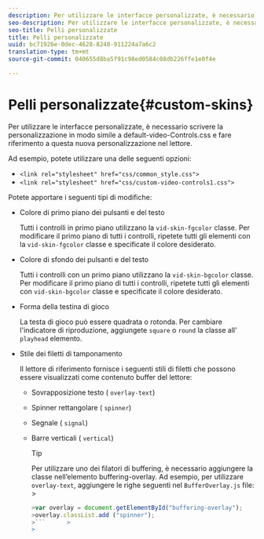 ```yaml
---
description: Per utilizzare le interfacce personalizzate, è necessario scrivere la personalizzazione in modo simile a default-video-Controls.css e fare riferimento a questa nuova personalizzazione nel lettore.
seo-description: Per utilizzare le interfacce personalizzate, è necessario scrivere la personalizzazione in modo simile a default-video-Controls.css e fare riferimento a questa nuova personalizzazione nel lettore.
seo-title: Pelli personalizzate
title: Pelli personalizzate
uuid: bc71926e-0dec-4628-8248-911224a7a6c2
translation-type: tm+mt
source-git-commit: 040655d8ba5f91c98ed0584c08db226ffe1e0f4e

---
```



# Pelli personalizzate{#custom-skins}

Per utilizzare le interfacce personalizzate, è necessario scrivere la personalizzazione in modo simile a default-video-Controls.css e fare riferimento a questa nuova personalizzazione nel lettore.

Ad esempio, potete utilizzare una delle seguenti opzioni:

* `<link rel="stylesheet" href="css/common_style.css">`
* `<link rel="stylesheet" href="css/custom-video-controls1.css">`

Potete apportare i seguenti tipi di modifiche:

* Colore di primo piano dei pulsanti e del testo

   Tutti i controlli in primo piano utilizzano la `vid-skin-fgcolor` classe. Per modificare il primo piano di tutti i controlli, ripetete tutti gli elementi con la `vid-skin-fgcolor` classe e specificate il colore desiderato.
* Colore di sfondo dei pulsanti e del testo

   Tutti i controlli con un primo piano utilizzano la `vid-skin-bgcolor` classe. Per modificare il primo piano di tutti i controlli, ripetete tutti gli elementi con `vid-skin-bgcolor` classe e specificate il colore desiderato.
* Forma della testina di gioco

   La testa di gioco può essere quadrata o rotonda. Per cambiare l&#39;indicatore di riproduzione, aggiungete `square` o `round` la classe all&#39; `playhead` elemento.
* Stile dei filetti di tamponamento

   Il lettore di riferimento fornisce i seguenti stili di filetti che possono essere visualizzati come contenuto buffer del lettore:

   * Sovrapposizione testo ( `overlay-text`)
   * Spinner rettangolare ( `spinner`)
   * Segnale ( `signal`)
   * Barre verticali ( `vertical`)

      >[!TIP]
      >
      >Per utilizzare uno dei filatori di buffering, è necessario aggiungere la classe nell’elemento buffering-overlay. Ad esempio, per utilizzare `overlay-text`, aggiungere le righe seguenti nel `BufferOverlay.js` file:       >
      >
      >
      ```js      >
      >var overlay = document.getElementById("buffering-overlay"); 
      >overlay.classList.add ("spinner");
      >```      >
      >



